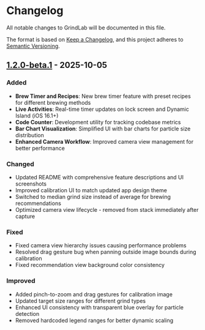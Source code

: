 # Changelog

All notable changes to GrindLab will be documented in this file.

The format is based on [Keep a Changelog](https://keepachangelog.com/en/1.0.0/),
and this project adheres to [Semantic Versioning](https://semver.org/spec/v2.0.0.html).

## [1.2.0-beta.1] - 2025-10-05

### Added
- **Brew Timer and Recipes**: New brew timer feature with preset recipes for different brewing methods
- **Live Activities**: Real-time timer updates on lock screen and Dynamic Island (iOS 16.1+)
- **Code Counter**: Development utility for tracking codebase metrics
- **Bar Chart Visualization**: Simplified UI with bar charts for particle size distribution
- **Enhanced Camera Workflow**: Improved camera view management for better performance

### Changed
- Updated README with comprehensive feature descriptions and UI screenshots
- Improved calibration UI to match updated app design theme
- Switched to median grind size instead of average for brewing recommendations
- Optimized camera view lifecycle - removed from stack immediately after capture

### Fixed
- Fixed camera view hierarchy issues causing performance problems
- Resolved drag gesture bug when panning outside image bounds during calibration
- Fixed recommendation view background color consistency

### Improved
- Added pinch-to-zoom and drag gestures for calibration image
- Updated target size ranges for different grind types
- Enhanced UI consistency with transparent blue overlay for particle detection
- Removed hardcoded legend ranges for better dynamic scaling

[1.2.0-beta.1]: https://github.com/nathan-a-king/GrindLab/releases/tag/v1.2.0-beta.1
